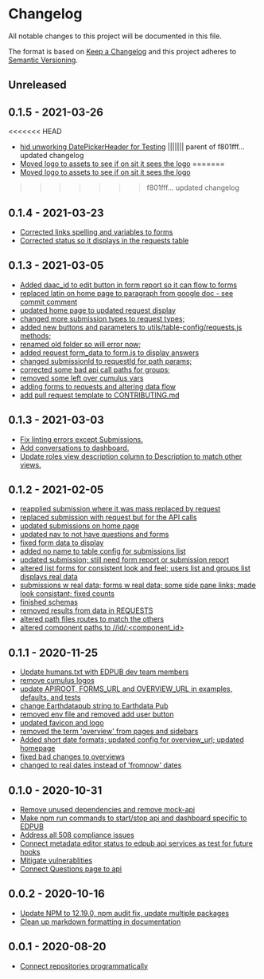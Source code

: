 
# Changelog

All notable changes to this project will be documented in this file.

The format is based on [Keep a Changelog](http://keepachangelog.com/en/1.0.0/)
and this project adheres to [Semantic Versioning](http://semver.org/spec/v2.0.0.html).

## Unreleased

## 0.1.5 - 2021-03-26

<<<<<<< HEAD
- [hid unworking DatePickerHeader for Testing](a9dfdc43d4846f4f59995fe88c6f26c1daedb634)
||||||| parent of f801fff... updated changelog
- [Moved logo to assets to see if on sit it sees the logo](495b0e1d8ffdea1832b7f04e6b6d836af9b4cead)
=======
- [Moved logo to assets to see if on sit it sees the logo](4fba9c52d00111cb6db548d77624fe7f9df36388)
>>>>>>> f801fff... updated changelog

## 0.1.4 - 2021-03-23

- [Corrected links spelling and variables to forms](495b0e1d8ffdea1832b7f04e6b6d836af9b4cead)
- [Corrected status so it displays in the requests table](ffa0f9c6be1f89a6726541c7385a2b8bd770c822)

## 0.1.3 - 2021-03-05

- [Added daac_id to edit button in form report so it can flow to forms](1cadbe86ce51c1b2180fd4eb5f12117812c4a1fc)
- [replaced latin on home page to paragraph from google doc - see commit comment](48067fccac196b8c8beaea1dfe6232cc4ee3dc77)
- [updated home page to updated request display](1db428f4e41b2f3e34f95d0af26fc6247b428e62)
- [changed more submission types to request types;](6983bf9321f7e894d25776170f67a7792f3e7855)
- [added new buttons and parameters to utils/table-config/requests.js methods;](dc8deccfa3ab86a2343cccdb45b9e94c9471d5be)
- [renamed old folder so will error now;](6983bf9321f7e894d25776170f67a7792f3e7855)
- [added request form_data to form.js to display answers](6983bf9321f7e894d25776170f67a7792f3e7855)
- [changed submissionId to requestId for path params;](dc8deccfa3ab86a2343cccdb45b9e94c9471d5be)
- [corrected some bad api call paths for groups;](dc8deccfa3ab86a2343cccdb45b9e94c9471d5be)
- [removed some left over cumulus vars](dc8deccfa3ab86a2343cccdb45b9e94c9471d5be)
- [adding forms to requests and altering data flow](9494d9d889b868db1755d75db72f27f7b264903a)
- [add pull request template to CONTRIBUTING.md](416a1b2b4fda50e6faa1ef6503723ea8c18bc726)

## 0.1.3 - 2021-03-03
- [Fix linting errors except Submissions.](566d9a69f05)
- [Add conversations to dashboard.](7b65c199843)
- [Update roles view description column to Description to match other views.](624fd363485)

## 0.1.2 - 2021-02-05

- [reapplied submission where it was mass replaced by request](c2cd2ac2df2597de531f70e4d3df48b6e3b66b3c)
- [replaced submission with request but for the API calls](fc7f8d84d2b)
- [updated submissions on home page](2193559829e)
- [updated nav to not have questions and forms](a036814d40f)
- [fixed form data to display](c534fc5a387)
- [added no name to table config for submissions list](df2937bb0aa)
- [updated submission; still need form report or submission report](6caf4329140)
- [altered list forms for consistent look and feel; users list and groups list displays real data](271256f2ad0)
- [submissions w real data; forms w real data; some side pane links; made look consistant; fixed counts](48af8f77567)
- [finished schemas](a3628680889)
- [removed results from data in REQUESTS](0f576e32f95)
- [altered path files routes to match the others](728d7aea7aa)
- [altered component paths to /<component>/id/:<component_id>](18aa2759b3e)

## 0.1.1 - 2020-11-25

- [Update humans.txt with EDPUB dev team members](764f316d78b6dd556551184d1a57c04eef53e053)
- [remove cumulus logos](fceb4ae2ea54453877178827ab5a998aaddc324d)
- [update APIROOT, FORMS_URL and OVERVIEW_URL in examples, defaults, and tests](a6b9f4955bc2006a06f0eec3c5732fe4a158679b)
- [change Earthdatapub string to Earthdata Pub](a8816f724b3939f2a922f95fcaacd30ae644d011)
- [removed env file and removed add user button](b39bdbff8c9d6ce2e7f2d5e62e26b8d89fdde546)
- [updated favicon and logo](452c4bccb10c834c618c7634d0b2447709b47866)
- [removed the term 'overview' from pages and sidebars](280b119fe6842e7263095ace8ba27d2201d7f27b)
- [Added short date formats; updated config for overview_url; updated homepage](f7387a1779a805532b043115ecbf81285401dc8d)
- [fixed bad changes to overviews](d67ed627e936e02162a65dc5073e9f039196b0ee)
- [changed to real dates instead of 'fromnow' dates](fdd1f3a3db380e4fa8046f277da3dbe4aa56f9da)

## 0.1.0 - 2020-10-31

- [Remove unused dependencies and remove mock-api](52e33e8093cf64226fcde60909e01e024231a3db)
- [Make npm run commands to start/stop api and dashboard specific to EDPUB](c9646c72dcf7bd659f4383dbc5624d524c5c9a5d)
- [Address all 508 compliance issues](db15aa638e2e8c944fcb04d04a2ea70d499ac2a9)
- [Connect metadata editor status to edpub api services as test for future hooks](776d473ef039dfef6caf42ee4efd1a22922808b3)
- [Mitigate vulnerablities](3e39ad3e3c90a860e83e8c648204150fa0f04e24)
- [Connect Questions page to api](841113cc1b7d56211f2bed00be7cb654a224fb15)

## 0.0.2 - 2020-10-16

- [Update NPM to 12.19.0, npm audit fix, update multiple packages](7cc81860677cdec934b78b5da679c34532cdb253)
- [Clean up markdown formatting in documentation](13c9f4a65d307b63b8fcfb9d291fc194eb03a191)

## 0.0.1 - 2020-08-20

- [Connect repositories programmatically](d760d5b3ef88a7576a546429f3b85ae6d18a9f61)
